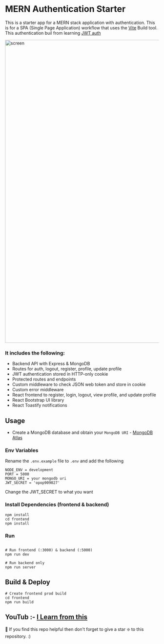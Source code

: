 # MERN Authentication Starter

This is a starter app for a MERN stack application with authentication. This is for a SPA (Single Page Application) workflow that uses the [Vite](https://vitejs.dev/) Build tool. This authentication buil from learning [JWT auth](https://jwt.io/)


<img width="990" alt="screen" src="https://github.com/pattjoshi/MERN_Auth_jwt/assets/78966839/0d015682-c859-400d-a87e-0eabfea41ef0">


### It includes the following:

- Backend API with Express & MongoDB
- Routes for auth, logout, register, profile, update profile
- JWT authentication stored in HTTP-only cookie
- Protected routes and endpoints
- Custom middleware to check JSON web token and store in cookie
- Custom error middleware
- React frontend to register, login, logout, view profile, and update profile
- React Bootstrap UI library
- React Toastify notifications

## Usage

- Create a MongoDB database and obtain your `MongoDB URI` - [MongoDB Atlas](https://www.mongodb.com/cloud/atlas/register)


### Env Variables

Rename the `.env.example` file to `.env` and add the following

```
NODE_ENV = development
PORT = 5000
MONGO_URI = your mongodb uri
JWT_SECRET = 'opop909027'
```

Change the JWT_SECRET to what you want

### Install Dependencies (frontend & backend)

```
npm install
cd frontend
npm install
```

### Run

```

# Run frontend (:3000) & backend (:5000)
npm run dev

# Run backend only
npm run server
```

## Build & Deploy

```
# Create frontend prod build
cd frontend
npm run build
```

## YouTub :- [I Learn from this ](https://www.youtube.com/watch?v=R4AhvYORZRY&t=7363s "click to open")

🙏 If you find this repo helpful then don't forget to give a star ❇️ to this repository. :)












